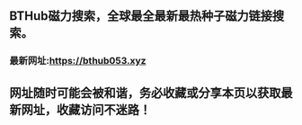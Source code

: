 ## **BTHub磁力搜索，全球最全最新最热种子磁力链接搜索。**
### 最新网址:<a href="https://bthub053.xyz" target="_blank">https://bthub053.xyz</a>
## 网址随时可能会被和谐，务必收藏或分享本页以获取最新网址，收藏访问不迷路！

     


